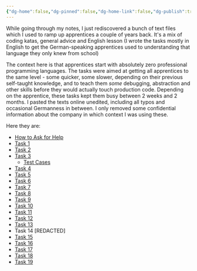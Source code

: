 ```yaml
---
{"dg-home":false,"dg-pinned":false,"dg-home-link":false,"dg-publish":true,"disabled rules":["header-increment","yaml-title","yaml-title-alias","file-name-heading"],"title":"Ramping Up Apprentices","dg-permalink":"ramping-up-apprentices/","created-date":"2024-07-13T16:36:49","aliases":["Ramping Up Apprentices"],"linter-yaml-title-alias":"Ramping Up Apprentices","updated-date":"2025-05-05T17:44:28","tags":["dgarticle","misc"],"dg-path":"ramping-up-apprentices.md","permalink":"/ramping-up-apprentices/","dgPassFrontmatter":true}
---
```



While going through my notes, I just rediscovered a bunch of text files which I used to ramp up apprentices a couple of years back. It's a mix of coding katas, general advice and English lesson (I wrote the tasks mostly in English to get the German-speaking apprentices used to understanding that language they only knew from school)

The context here is that apprentices start with absolutely zero professional programming languages. The tasks were aimed at getting all apprentices to the same level - some quicker, some slower, depending on their previous self-taught knowledge, and to teach them _some_ debugging, abstraction and other skills before they would actually touch production code.
Depending on the apprentice, these tasks kept them busy between 2 weeks and 2 months.
I pasted the texts online unedited, including all typos and occasional Germanness in between. I only removed some confidential information about the company in which context I was using these.

Here they are:
- [How to Ask for Help](https://philipp.paste.lol/rampuptasks---asking-for-help.txt)
- [Task 1](https://philipp.paste.lol/rampuptasks-1.txt)
- [Task 2](https://paste.lol/philipp/rampuptasks-2.txt)
- [Task 3](https://paste.lol/philipp/rampuptasks-3.txt)
	- [Test Cases](https://paste.lol/philipp/rampuptasks-3---testcases)
- [Task 4](https://philipp.paste.lol/rampuptasks-4.txt)
- [Task 5](https://paste.lol/philipp/rampuptasks-5.txt)
- [Task 6](https://paste.lol/philipp/rampuptasks-6.txt)
- [Task 7](https://paste.lol/philipp/rampuptasks-7.txt)
- [Task 8](https://paste.lol/philipp/rampuptasks-8.txt)
- [Task 9](https://paste.lol/philipp/rampuptasks-9.txt)
- [Task 10](https://paste.lol/philipp/rampuptasks-10.txt)
- [Task 11](https://paste.lol/philipp/rampuptasks-11.txt)
- [Task 12](https://paste.lol/philipp/rampuptasks-12.txt)
- [Task 13](https://philipp.paste.lol/rampuptasks-13.txt)
- Task 14 [REDACTED]
- [Task 15](https://paste.lol/philipp/rampuptasks-15.txt)
- [Task 16](https://paste.lol/philipp/rampuptasks-16.txt)
- [Task 17](https://paste.lol/philipp/rampuptasks-17.txt)
- [Task 18](https://philipp.paste.lol/rampuptasks-18.txt)
- [Task 19](https://paste.lol/philipp/rampuptasks-19.txt)
